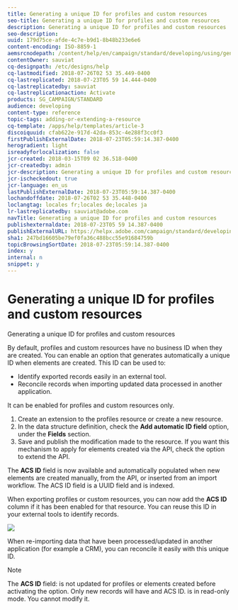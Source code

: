```yaml
---
title: Generating a unique ID for profiles and custom resources
seo-title: Generating a unique ID for profiles and custom resources
description: Generating a unique ID for profiles and custom resources
seo-description: 
uuid: 179d75ce-afde-4c7e-b9d1-8b48b233e6e6
content-encoding: ISO-8859-1
aemsrcnodepath: /content/help/en/campaign/standard/developing/using/generating-a-unique-id-for-profiles-and-custom-resources
contentOwner: sauviat
cq-designpath: /etc/designs/help
cq-lastmodified: 2018-07-26T02 53 35.449-0400
cq-lastreplicated: 2018-07-23T05 59 14.444-0400
cq-lastreplicatedby: sauviat
cq-lastreplicationaction: Activate
products: SG_CAMPAIGN/STANDARD
audience: developing
content-type: reference
topic-tags: adding-or-extending-a-resource
cq-template: /apps/help/templates/article-3
discoiquuid: cfab622e-917d-42da-853c-4e288f3cc0f3
firstPublishExternalDate: 2018-07-23T05:59:14.387-0400
herogradient: light
isreadyforlocalization: false
jcr-created: 2018-03-15T09 02 36.518-0400
jcr-createdby: admin
jcr-description: Generating a unique ID for profiles and custom resources
jcr-ischeckedout: true
jcr-language: en_us
lastPublishExternalDate: 2018-07-23T05:59:14.387-0400
lochandoffdate: 2018-07-26T02 53 35.448-0400
loclangtag: locales fr;locales de;locales ja
lr-lastreplicatedby: sauviat@adobe.com
navTitle: Generating a unique ID for profiles and custom resources
publishexternaldate: 2018-07-23T05 59 14.387-0400
publishExternalURL: https://helpx.adobe.com/campaign/standard/developing/using/generating-a-unique-id-for-profiles-and-custom-resources.html
sha1: 247bd16605be79ef0fa36c488bcc55e91684759b
topicBrowsingSortDate: 2018-07-23T05:59:14.387-0400
index: y
internal: n
snippet: y
---
```


# Generating a unique ID for profiles and custom resources

Generating a unique ID for profiles and custom resources

By default, profiles and custom resources have no business ID when they are created. You can enable an option that generates automatically a unique ID when elements are created. This ID can be used to:

* Identify exported records easily in an external tool.
* Reconcile records when importing updated data processed in another application.

It can be enabled for profiles and custom resources only.

1. Create an extension to the profiles resource or create a new resource.
1. In the data structure definition, check the **Add automatic ID field** option, under the **Fields** section.
1. Save and publish the modification made to the resource. If you want this mechanism to apply for elements created via the API, check the option to extend the API.

The **ACS ID** field is now available and automatically populated when new elements are created manually, from the API, or inserted from an import workflow. The ACS ID field is a UUID field and is indexed.

When exporting profiles or custom resources, you can now add the **ACS ID** column if it has been enabled for that resource. You can reuse this ID in your external tools to identify records.

![](assets/export_id_field.png)

When re-importing data that have been processed/updated in another application (for example a CRM), you can reconcile it easily with this unique ID.

>[!NOTE]
>
>The **ACS ID** field: is not updated for profiles or elements created before activating the option. Only new records will have and ACS ID. is in read-only mode. You cannot modify it.

